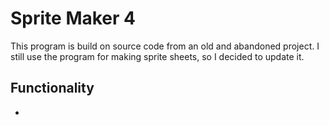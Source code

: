 # Sprite Maker 4

This program is build on source code from an old and abandoned project. I still use the program for making sprite sheets, so I decided to update it.

## Functionality

-
